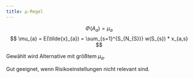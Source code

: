 ```yaml
---
title: µ-Regel
---
```

$$
\Phi(A_{a}) = \mu_{a}
$$
$$
\mu_{a} = E(\tilde{x}_{a}) = \sum_{s=1}^{S_{N_{S}}} w(S_{s}) * x_{a,s}
$$

Gewählt wird Alternative mit größtem $\mu_{a}$.

Gut geeignet, wenn Risikoeinstellungen nicht relevant sind.
